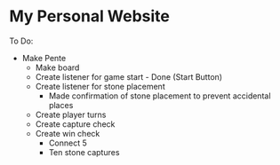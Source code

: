 # My Personal Website
To Do:
- Make Pente
    + Make board
    + Create listener for game start - Done (Start Button)
    + Create listener for stone placement
        - Made confirmation of stone placement to prevent accidental places
    + Create player turns
    + Create capture check
    + Create win check
        + Connect 5
        + Ten stone captures